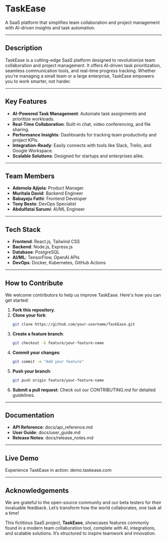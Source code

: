# **TaskEase**

A SaaS platform that simplifies team collaboration and project management with AI-driven insights and task automation.

---

## **Description**

TaskEase is a cutting-edge SaaS platform designed to revolutionize team collaboration and project management. It offers AI-driven task prioritization, seamless communication tools, and real-time progress tracking. Whether you're managing a small team or a large enterprise, TaskEase empowers you to work smarter, not harder.

---

## **Key Features**

- **AI-Powered Task Management**: Automate task assignments and prioritize workloads.  
- **Real-Time Collaboration**: Built-in chat, video conferencing, and file sharing.  
- **Performance Insights**: Dashboards for tracking team productivity and project KPIs.  
- **Integration-Ready**: Easily connects with tools like Slack, Trello, and Google Workspace.  
- **Scalable Solutions**: Designed for startups and enterprises alike.

---

## **Team Members**

- **Ademola Ajijola**: Product Manager  
- **Muritala David**: Backend Engineer  
- **Babayeju Fathi**: Frontend Developer  
- **Tony Besto**: DevOps Specialist  
- **Abdulfatai Sarumi**: AI/ML Engineer

---

## **Tech Stack**

- **Frontend**: React.js, Tailwind CSS  
- **Backend**: Node.js, Express.js  
- **Database**: PostgreSQL  
- **AI/ML**: TensorFlow, OpenAI APIs  
- **DevOps**: Docker, Kubernetes, GitHub Actions

---

## **How to Contribute**
We welcome contributors to help us improve TaskEase. Here's how you can get started:  

1. **Fork this repository**.  
2. **Clone your fork**:  
   ```bash
   git clone https://github.com/your-username/TaskEase.git
3. **Create a feature branch**:
   ```bash
   git checkout -b feature/your-feature-name
4. **Commit your changes**:
   ```bash
   git commit -m "Add your feature"
5. **Push your branch**:
   ```bash
   git push origin feature/your-feature-name
6. **Submit a pull request**:
   Check out our CONTRIBUTING.md for detailed guidelines.

---

## **Documentation**
- **API Reference**: docs/api_reference.md
- **User Guide**: docs/user_guide.md
- **Release Notes**: docs/release_notes.md

---

## **Live Demo**
Experience TaskEase in action: demo.taskease.com

---

## **Acknowledgements**
We are grateful to the open-source community and our beta testers for their invaluable feedback. Let’s transform how the world collaborates, one task at a time!

This fictitious SaaS project, **TaskEase**, showcases features commonly found in a modern team collaboration tool, complete with AI, integrations, and scalable solutions. It’s structured to inspire teamwork and innovation.